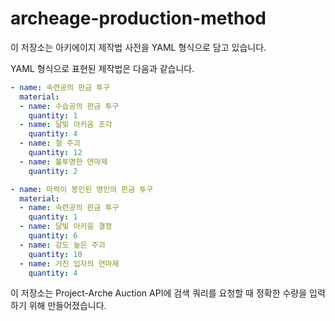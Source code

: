 # archeage-production-method

이 저장소는 아키에이지 제작법 사전을 YAML 형식으로 담고 있습니다.

YAML 형식으로 표현된 제작법은 다음과 같습니다.

```yaml
- name: 숙련공의 판금 투구
  material:
  - name: 수습공의 판금 투구
    quantity: 1
  - name: 달빛 아키움 조각
    quantity: 4
  - name: 철 주괴
    quantity: 12
  - name: 불투명한 연마제
    quantity: 2

- name: 마력이 봉인된 명인의 판금 투구
  material:
  - name: 숙련공의 판금 투구
    quantity: 1
  - name: 달빛 아키움 결정
    quantity: 6
  - name: 강도 높은 주괴
    quantity: 10
  - name: 거친 입자의 연마제
    quantity: 4
```

이 저장소는 Project-Arche Auction API에 검색 쿼리를 요청할 때 정확한 수량을 입력하기 위해 만들어졌습니다.